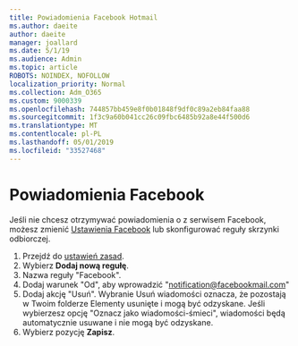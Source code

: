 ```yaml
---
title: Powiadomienia Facebook Hotmail
ms.author: daeite
author: daeite
manager: joallard
ms.date: 5/1/19
ms.audience: Admin
ms.topic: article
ROBOTS: NOINDEX, NOFOLLOW
localization_priority: Normal
ms.collection: Adm_O365
ms.custom: 9000339
ms.openlocfilehash: 744857bb459e8f0b01848f9df0c89a2eb84faa88
ms.sourcegitcommit: 1f3c9a60b041cc26c09fbc6485b92a8e44f500d6
ms.translationtype: MT
ms.contentlocale: pl-PL
ms.lasthandoff: 05/01/2019
ms.locfileid: "33527468"
---
```

# <a name="facebook-notifications"></a>Powiadomienia Facebook

Jeśli nie chcesz otrzymywać powiadomienia o z serwisem Facebook, możesz zmienić [Ustawienia Facebook](https://www.facebook.com/settings?tab=notifications) lub skonfigurować reguły skrzynki odbiorczej.

1. Przejdź do [ustawień zasad](https://outlook.live.com/mail/options/mail/rules/inboxRules).
1. Wybierz **Dodaj nową regułę**.
1. Nazwa reguły "Facebook".
1. Dodaj warunek "Od", aby wprowadzić "notification@facebookmail.com"
1. Dodaj akcję "Usuń". Wybranie Usuń wiadomości oznacza, że pozostają w Twoim folderze Elementy usunięte i mogą być odzyskane. Jeśli wybierzesz opcję "Oznacz jako wiadomości-śmieci", wiadomości będą automatycznie usuwane i nie mogą być odzyskane.
1. Wybierz pozycję **Zapisz**.